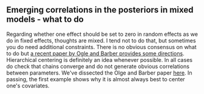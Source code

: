 ## Emerging correlations in the posteriors in mixed models - what to do

Regarding whether one effect should be set to zero in random effects as we do in fixed effects, thoughts are mixed. I tend not to do that, but sometimes you do need additional constraints. 
There is no obvious consensus on what to do but [a recent paper by Ogle and Barber provides some directions](https://esajournals.onlinelibrary.wiley.com/doi/abs/10.1002/eap.2159). Hierarchical centering is definitely an idea whenever possible. In all cases do check that chains converge and do not generate obvious correlations between parameters. We've dissected the Olge and Barber paper [here](https://juliettearchambeau.github.io/BiogecoBayes/Workshop14_EnsuringIdentifiability.html#/). In passing, the first example shows why it is almost always best to center one's covariates.


